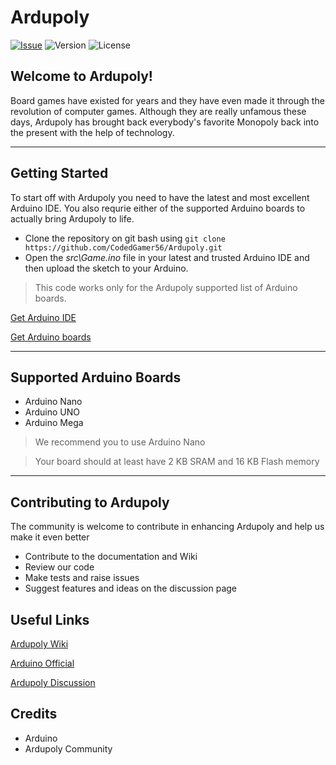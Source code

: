# **Ardupoly**

[![Issue](https://img.shields.io/github/issues/CodedGamer56/Ardupoly)](https://github.com/CodedGamer56/Ardupoly/issues) ![Version](https://img.shields.io/badge/Version-1.0.0-blue) ![License](https://img.shields.io/github/license/CodedGamer56/Ardupoly)



## Welcome to Ardupoly!

Board games have existed for years and they have even made it through the revolution of computer games. Although they are really unfamous these days, Ardupoly has brought back everybody's favorite Monopoly back into the present with the help of technology.

---

## Getting Started

To start off with Ardupoly you need to have the latest and most excellent Arduino IDE. You also requrie either of the supported Arduino boards to actually bring Ardupoly to life.

+ Clone the repository on git bash using ```git clone https://github.com/CodedGamer56/Ardupoly.git```
+ Open the _src\Game.ino_ file in your latest and trusted Arduino IDE and then upload the sketch to your Arduino. 

> This code works only for the Ardupoly supported list of Arduino boards.

[Get Arduino IDE](https://www.arduino.cc/en/software)

[Get Arduino boards](https://store.arduino.cc)

---

## Supported Arduino Boards

+ Arduino Nano
+ Arduino UNO
+ Arduino Mega

> We recommend you to use Arduino Nano

> Your board should at least have 2 KB SRAM and 16 KB Flash memory

---

## Contributing to Ardupoly

The community is welcome to contribute in enhancing Ardupoly and help us make it even better

+ Contribute to the documentation and Wiki
+ Review our code 
+ Make tests and raise issues
+ Suggest features and ideas on the discussion page

## Useful Links

[Ardupoly Wiki](https://github.com/CodedGame56/Ardupoly/wiki)

[Arduino Official](https://arduino.cc)

[Ardupoly Discussion](https://github.com/CodedGamer56/Ardupoly/discussions)

## Credits

+ Arduino
+ Ardupoly Community

